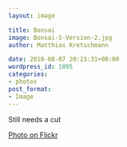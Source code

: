 ```yaml
---
layout: image

title: Bonsai
image: Bonsai-5-Version-2.jpg
author: Matthias Kretschmann

date: 2010-08-07 20:23:31+00:00
wordpress_id: 1895
categories:
- photos
post_format:
- Image
---
```


Still needs a cut

[Photo on Flickr](http://www.flickr.com/photos/krema/4894095148)
